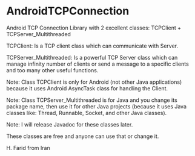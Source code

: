 # AndroidTCPConnection
Android TCP Connection Library with 2 excellent classes: TCPClient + TCPServer_Multithreaded

TCPClient: Is a TCP client class which can communicate with Server.

TCPServer_Multithreaded: Is a powerful TCP Server class which can manage infinity number of clients or send a message to a specific clients and too many other useful functions.

Note: Class TCPClient is only for Android (not other Java applications) because it uses Android AsyncTask class for handling the Client.

Note: Class TCPServer_Multithreaded is for Java and you change its package name, then use it for other Java projects (because it uses Java classes like: Thread, Runnable, Socket, and other Java classes).

Note: I will release Javadoc for these classes later.

These classes are free and anyone can use that or change it.

H. Farid from Iran
